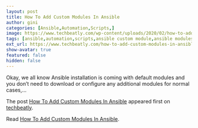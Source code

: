 ```yaml
---
layout: post
title: How To Add Custom Modules In Ansible
author: gini
categories: [Ansible,Automation,Scripts,]
image: https://www.techbeatly.com/wp-content/uploads/2020/02/how-to-add-custom-modules-in-ansible-1024x475.jpg
tags: [ansible,automation,scripts,ansible custom module,ansible modules,how to add custom modules in ansible,how to install ansible module,install ansible module,]
ext_url: https://www.techbeatly.com/how-to-add-custom-modules-in-ansible/
show-avatar: true
featured: false
hidden: false
---
```


<p>Okay, we all know Ansible installation is coming with default modules and you don&#8217;t need to download or configure any additional modules for normal cases,&#46;&#46;&#46;</p>
<p>The post <a href="https://www.techbeatly.com/how-to-add-custom-modules-in-ansible/" rel="nofollow">How To Add Custom Modules In Ansible</a> appeared first on <a href="https://www.techbeatly.com" rel="nofollow">techbeatly</a>.</p>

Read [How To Add Custom Modules In Ansible](https://www.techbeatly.com/how-to-add-custom-modules-in-ansible/).